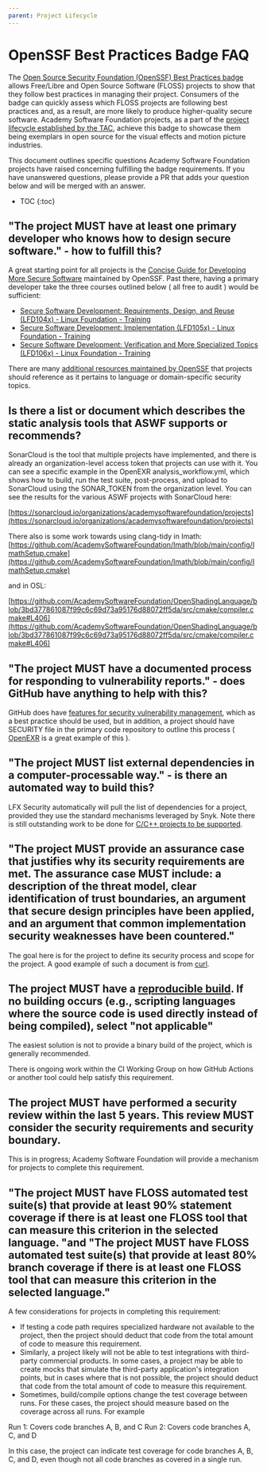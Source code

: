 ```yaml
---
parent: Project Lifecycle
---
```


# OpenSSF Best Practices Badge FAQ

The [Open Source Security Foundation (OpenSSF) Best Practices badge](https://bestpractices.coreinfrastructure.org/en) allows Free/Libre and Open Source Software (FLOSS) projects to show that they follow best practices in managing their project. Consumers of the badge can quickly assess which FLOSS projects are following best practices and, as a result, are more likely to produce higher-quality secure software. Academy Software Foundation projects, as a part of the [project lifecycle established by the TAC](lifecycle), achieve this badge to showcase them being exemplars in open source for the visual effects and motion picture industries. 

This document outlines specific questions Academy Software Foundation projects have raised concerning fulfilling the badge requirements. If you have unanswered questions, please provide a PR that adds your question below and will be merged with an answer.

* TOC
{:toc}

## "The project MUST have at least one primary developer who knows how to design secure software." - how to fulfill this?

A great starting point for all projects is the [Concise Guide for Developing More Secure Software](https://github.com/ossf/wg-best-practices-os-developers/blob/main/docs/Concise-Guide-for-Developing-More-Secure-Software.md) maintained by OpenSSF. Past there, having a primary developer take the three courses outlined below ( all free to audit ) would be sufficient:

- [Secure Software Development: Requirements, Design, and Reuse (LFD104x) - Linux Foundation - Training](https://training.linuxfoundation.org/training/secure-software-development-requirements-design-and-reuse-lfd104/) 
- [Secure Software Development: Implementation (LFD105x) - Linux Foundation - Training](https://training.linuxfoundation.org/training/secure-software-development-implementation-lfd105/) 
- [Secure Software Development: Verification and More Specialized Topics (LFD106x) - Linux Foundation - Training](https://training.linuxfoundation.org/training/secure-software-development-verification-and-more-specialized-topics-lfd106/)

There are many [additional resources maintained by OpenSSF](https://github.com/ossf/wg-best-practices-os-developers/blob/main/docs/Existing%20Guidelines%20for%20Developing%20and%20Distributing%20Secure%20Software.md) that projects should reference as it pertains to language or domain-specific security topics.

## Is there a list or document which describes the static analysis tools that ASWF supports or recommends?

SonarCloud is the tool that multiple projects have implemented, and there is already an organization-level access token that projects can use with it. You can see a specific example in the OpenEXR analysis_workflow.yml, which shows how to build, run the test suite, post-process, and upload to SonarCloud using the SONAR_TOKEN from the organization level. You can see the results for the various ASWF projects with SonarCloud here:

[https://sonarcloud.io/organizations/academysoftwarefoundation/projects](https://sonarcloud.io/organizations/academysoftwarefoundation/projects)

There also is some work towards using clang-tidy in Imath: [https://github.com/AcademySoftwareFoundation/Imath/blob/main/config/ImathSetup.cmake](https://github.com/AcademySoftwareFoundation/Imath/blob/main/config/ImathSetup.cmake)

and in OSL:

[https://github.com/AcademySoftwareFoundation/OpenShadingLanguage/blob/3bd377861087f99c6c69d73a95176d88072ff5da/src/cmake/compiler.cmake#L406](https://github.com/AcademySoftwareFoundation/OpenShadingLanguage/blob/3bd377861087f99c6c69d73a95176d88072ff5da/src/cmake/compiler.cmake#L406)

## "The project MUST have a documented process for responding to vulnerability reports." - does GitHub have anything to help with this?

GitHub does have [features for security vulnerability management](https://docs.github.com/en/code-security/security-advisories/guidance-on-reporting-and-writing), which as a best practice should be used, but in addition, a project should have SECURITY file in the primary code repository to outline this process ( [OpenEXR](https://github.com/AcademySoftwareFoundation/openexr/blob/main/SECURITY.md) is a great example of this ).

## "The project MUST list external dependencies in a computer-processable way." - is there an automated way to build this?

LFX Security automatically will pull the list of dependencies for a project, provided they use the standard mechanisms leveraged by Snyk. Note there is still outstanding work to be done for [C/C++ projects to be supported](https://docs.snyk.io/scan-application-code/snyk-code/snyk-code-language-and-framework-support).

## "The project MUST provide an assurance case that justifies why its security requirements are met. The assurance case MUST include: a description of the threat model, clear identification of trust boundaries, an argument that secure design principles have been applied, and an argument that common implementation security weaknesses have been countered."

The goal here is for the project to define its security process and scope for the project. A good example of such a document is from [curl](https://curl.se/libcurl/security.html).

## The project MUST have a [reproducible build](https://reproducible-builds.org/). If no building occurs (e.g., scripting languages where the source code is used directly instead of being compiled), select "not applicable"

The easiest solution is not to provide a binary build of the project, which is generally recommended. 

There is ongoing work within the CI Working Group on how GitHub Actions or another tool could help satisfy this requirement.

## The project MUST have performed a security review within the last 5 years. This review MUST consider the security requirements and security boundary. 

This is in progress; Academy Software Foundation will provide a mechanism for projects to complete this requirement.

## "The project MUST have FLOSS automated test suite(s) that provide at least 90% statement coverage if there is at least one FLOSS tool that can measure this criterion in the selected language. "and "The project MUST have FLOSS automated test suite(s) that provide at least 80% branch coverage if there is at least one FLOSS tool that can measure this criterion in the selected language."

A few considerations for projects in completing this requirement:

- If testing a code path requires specialized hardware not available to the project, then the project should deduct that code from the total amount of code to measure this requirement.
- Similarly, a project likely will not be able to test integrations with third-party commercial products. In some cases, a project may be able to create mocks that simulate the third-party application's integration points, but in cases where that is not possible, the project should deduct that code from the total amount of code to measure this requirement.
- Sometimes, build/compile options change the test coverage between runs. For these cases, the project should measure based on the coverage across all runs. For example

Run 1: Covers code branches A, B, and C
Run 2: Covers code branches A, C, and D

In this case, the project can indicate test coverage for code branches A, B, C, and D, even though not all code branches as covered in a single run.
